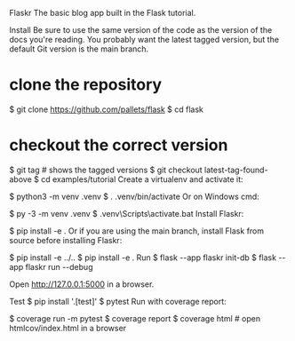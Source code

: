 Flaskr
The basic blog app built in the Flask tutorial.

Install
Be sure to use the same version of the code as the version of the docs you're reading. You probably want the latest tagged version, but the default Git version is the main branch.

# clone the repository
$ git clone https://github.com/pallets/flask
$ cd flask
# checkout the correct version
$ git tag  # shows the tagged versions
$ git checkout latest-tag-found-above
$ cd examples/tutorial
Create a virtualenv and activate it:

$ python3 -m venv .venv
$ . .venv/bin/activate
Or on Windows cmd:

$ py -3 -m venv .venv
$ .venv\Scripts\activate.bat
Install Flaskr:

$ pip install -e .
Or if you are using the main branch, install Flask from source before installing Flaskr:

$ pip install -e ../..
$ pip install -e .
Run
$ flask --app flaskr init-db
$ flask --app flaskr run --debug

Open http://127.0.0.1:5000 in a browser.

Test
$ pip install '.[test]'
$ pytest
Run with coverage report:

$ coverage run -m pytest
$ coverage report
$ coverage html  # open htmlcov/index.html in a browser
